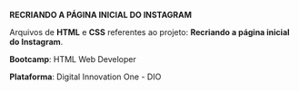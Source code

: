 **RECRIANDO A PÁGINA INICIAL DO INSTAGRAM**



Arquivos de **HTML** e **CSS** referentes ao projeto: **Recriando a página inicial do Instagram**. 

**Bootcamp**: HTML Web Developer

**Plataforma**: Digital Innovation One - DIO



